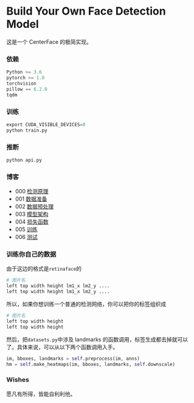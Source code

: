 # Build Your Own Face Detection Model

这是一个 CenterFace 的极简实现。

### 依赖

```py
Python >= 3.6
pytorch >= 1.0
torchvision
pillow == 6.2.0
tqdm
```

### 训练

```py
export CUDA_VISIBLE_DEVICES=0
python train.py
```

### 推断

```py
python api.py
```

### 博客

+ 000 [检测原理](./blog/theory.md)
+ 001 [数据准备](./blog/data.md)
+ 002 [数据预处理](./blog/preprocess.md)
+ 003 [模型架构](./blog/model.md)
+ 004 [损失函数](./blog/loss.md)
+ 005 [训练](./blog/train.md)
+ 006 [测试](./blog/test.md)

### 训练你自己的数据

由于这边的格式是`retinaface`的

```sh
# 图片名
left top width height lm1_x lm2_y .... 
left top width height lm1_x lm2_y .... 
```

所以，如果你想训练一个普通的检测网络，你可以把你的标签组织成

```sh
# 图片名
left top width height
left top width height
```

然后，把`datasets.py`中涉及 landmarks 的函数调用，标签生成都去掉就可以了。具体来说，可以从以下两个函数调用入手。

```py
im, bboxes, landmarks = self.preprocess(im, anns)
hm = self.make_heatmaps(im, bboxes, landmarks, self.downscale)
```

### Wishes

愿凡有所得，皆能自利利他。
